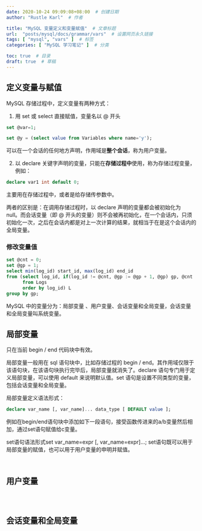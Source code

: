 ```yaml
---
date: 2020-10-24 09:09:08+08:00  # 创建日期
author: "Rustle Karl"  # 作者

title: "MySQL 变量定义和变量赋值"  # 文章标题
url:  "posts/mysql/docs/grammar/vars"  # 设置网页永久链接
tags: [ "mysql", "vars" ]  # 标签
categories: [ "MySQL 学习笔记" ]  # 分类

toc: true  # 目录
draft: true  # 草稿
---
```


## 定义变量与赋值

MySQL 存储过程中，定义变量有两种方式：

1. 用 set 或 select 直接赋值，变量名以 @ 开头

```sql
set @var=1;
```

```sql
set @y = (select value from Variables where name='y');
```

可以在一个会话的任何地方声明，作用域是**整个会话**，称为用户变量。

2. 以 declare 关键字声明的变量，只能在**存储过程中**使用，称为存储过程变量，例如： 

```sql
declare var1 int default 0;
```

主要用在存储过程中，或者是给存储传参数中。

两者的区别是：在调用存储过程时，以 declare 声明的变量都会被初始化为 null。而会话变量（即 @ 开头的变量）则不会被再初始化，在一个会话内，只须初始化一次，之后在会话内都是对上一次计算的结果，就相当于在是这个会话内的全局变量。

### 修改变量值

```sql
set @cnt = 0;
set @gp = 1;
select min(log_id) start_id, max(log_id) end_id
from (select log_id, if(log_id != @cnt, @gp := @gp + 1, @gp) gp, @cnt := log_id + 1
      from Logs
      order by log_id) L
group by gp;
```

MySQL 中的变量分为：局部变量 、用户变量、会话变量和全局变量，会话变量和全局变量叫系统变量。

## 局部变量

只在当前 begin / end 代码块中有效。

局部变量一般用在 sql 语句块中，比如存储过程的 begin / end。其作用域仅限于该语句块，在该语句块执行完毕后，局部变量就消失了。declare 语句专门用于定义局部变量，可以使用 default 来说明默认值。set 语句是设置不同类型的变量，包括会话变量和全局变量。

局部变量定义语法形式：

```sql
declare var_name [, var_name]... data_type [ DEFAULT value ];
```

例如在begin/end语句块中添加如下一段语句，接受函数传进来的a/b变量然后相加，通过set语句赋值给c变量。 

set语句语法形式set var_name=expr [, var_name=expr]...; set语句既可以用于局部变量的赋值，也可以用于用户变量的申明并赋值。

```sql

```

```sql

```


## 用户变量

```sql

```

```sql

```

```sql

```



## 会话变量和全局变量

```sql

```

```sql

```

```sql

```




